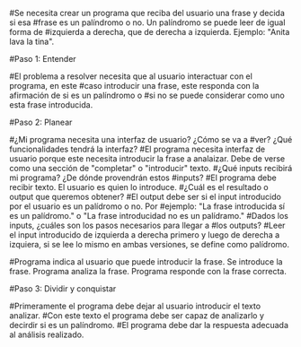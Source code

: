 #Se necesita crear un programa que reciba del usuario una frase y decida si esa
#frase es un palíndromo o no. Un palíndromo se puede leer de igual forma de
#izquierda a derecha, que de derecha a izquierda. Ejemplo: "Anita lava la tina".

#Paso 1: Entender

#El problema a resolver necesita que al usuario interactuar con el programa, en este #caso introducir una frase, este responda con la afirmación de si es un palíndromo o #si no se puede considerar como uno esta frase introducida.

#Paso 2: Planear

#¿Mi programa necesita una interfaz de usuario? ¿Cómo se va a
#ver? ¿Qué funcionalidades tendrá la interfaz? 
#El programa necesita interfaz de usuario porque este necesita introducir la frase a analaizar. Debe de verse como una sección de "completar" o "introducir" texto. 
#¿Qué inputs recibirá mi programa? ¿De dónde provendrán estos
#inputs?
#El programa debe recibir texto. El usuario es quien lo introduce.
#¿Cuál es el resultado o output que queremos obtener?
#El output debe ser si el input introducido por el usuario es un palídromo o no. Por #ejemplo: "La frase introducida sí es un palídromo." o "La frase introducidad no es un palídramo."
#Dados los inputs, ¿cuáles son los pasos necesarios para llegar a
#los outputs?
#Leer el input introducido de izquierda a derecha primero y luego de derecha a izquiera, si se lee lo mismo en ambas versiones, se define como palídromo.

#Programa indica al usuario que puede introducir la frase. Se introduce la frase. Programa analiza la frase. Programa responde con la frase correcta.

#Paso 3: Dividir y conquistar

#Primeramente el programa debe dejar al usuario introducir el texto analizar.
#Con este texto el programa debe ser capaz de analizarlo y decirdir si es un palíndromo.
#El programa debe dar la respuesta adecuada al análisis realizado.
